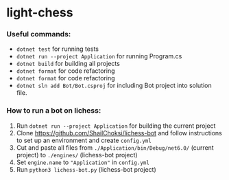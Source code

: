 # light-chess


### Useful commands:
* `dotnet test` for running tests
* `dotnet run --project Application` for running Program.cs
* `dotnet build` for building all projects
* `dotnet format` for code refactoring 
* `dotnet format` for code refactoring 
* `dotnet sln add Bot/Bot.csproj` for including Bot project into solution file. 

### How to run a bot on lichess:

1) Run `dotnet run --project Application` for building the current project
2) Clone https://github.com/ShailChoksi/lichess-bot and follow instructions to set up an environment and create `config.yml`
3) Cut and paste all files from `./Application/bin/Debug/net6.0/` (current project) to `./engines/` (lichess-bot project)
4) Set `engine.name` to `"Application"` in `config.yml`
5) Run `python3 lichess-bot.py` (lichess-bot project)
